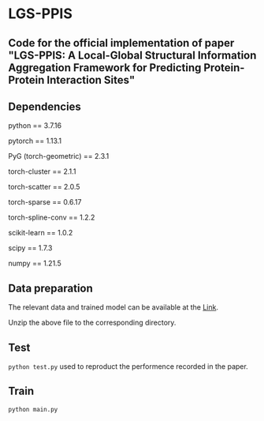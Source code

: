 # LGS-PPIS

Code for the official implementation of paper "LGS-PPIS: A Local-Global Structural Information Aggregation Framework for Predicting Protein-Protein Interaction Sites"
---

Dependencies
---

python == 3.7.16

pytorch == 1.13.1

PyG (torch-geometric) == 2.3.1

torch-cluster == 2.1.1

torch-scatter == 2.0.5

torch-sparse == 0.6.17

torch-spline-conv == 1.2.2

scikit-learn == 1.0.2

scipy == 1.7.3

numpy == 1.21.5

Data preparation
---
The relevant data and trained model can be available at the [Link](https://pan.baidu.com/s/1Z1HBAHZnmzXCFjHVvbO7Ag?pwd=1234).

Unzip the above file to the corresponding directory.

Test
---
`python test.py` used to reproduct the performence recorded in the paper.

Train
---
`python main.py`
